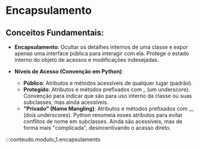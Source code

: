# Encapsulamento

## Conceitos Fundamentais:

- **Encapsulamento**: Ocultar os detalhes internos de uma classe e expor apenas uma interface pública para interagir com ela.
Protege o estado interno do objeto de acessos e modificações indesejadas.

- **Níveis de Acesso (Convenção em Python)**:
    - **Público**: Atributos e métodos acessíveis de qualquer lugar (padrão).
    - **Protegido**: Atributos e métodos prefixados com _ (um underscore). Convenção para indicar que são para uso interno da classe ou suas subclasses, mas ainda acessíveis.
    - **"Privado" (Name Mangling)**: Atributos e métodos prefixados com __ (dois underscores). Python renomeia esses atributos para evitar conflitos de nome em subclasses. Ainda são acessíveis, mas de forma mais "complicada", desincentivando o acesso direto.

:::conteudo.modulo_1.encapsulamento